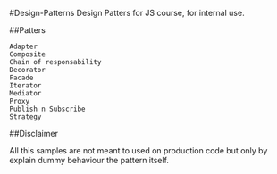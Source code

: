 #Design-Patterns
Design Patters for JS course, for internal use.

##Patters

    Adapter
    Composite
    Chain of responsability
    Decorator
    Facade
    Iterator
    Mediator
    Proxy
    Publish n Subscribe
    Strategy

##Disclaimer

All this samples are not meant to used on production code but only by explain dummy behaviour the pattern itself.